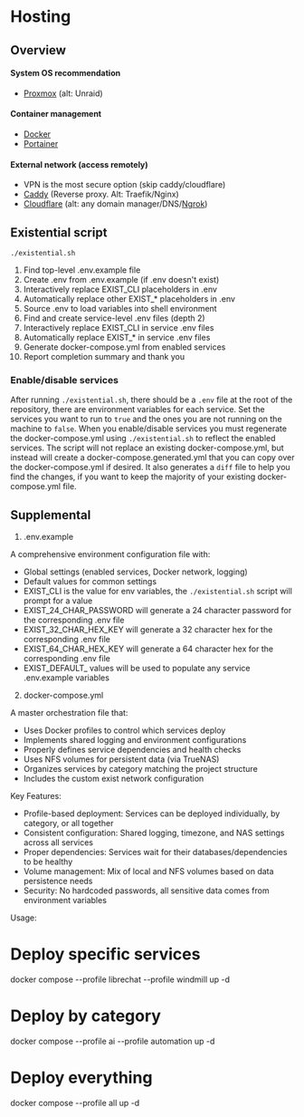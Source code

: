 # Hosting

## Overview
#### System OS recommendation
- [Proxmox](./proxmox/README.md) (alt: Unraid)

#### Container management
- [Docker](./docker/README.md)
- [Portainer](./portainer/README.md)

#### External network (access remotely)
- VPN is the most secure option (skip caddy/cloudflare)
- [Caddy](./caddy/README.md) (Reverse proxy. Alt: Traefik/Nginx)
- [Cloudflare](./cloudflare/README.md) (alt: any domain manager/DNS/[Ngrok](../graveyard/ngrok/README.md))

## Existential script
`./existential.sh`
1. Find top-level .env.example file
2. Create .env from .env.example (if .env doesn't exist)
3. Interactively replace EXIST_CLI placeholders in .env
4. Automatically replace other EXIST_* placeholders in .env
5. Source .env to load variables into shell environment
6. Find and create service-level .env files (depth 2)
7. Interactively replace EXIST_CLI in service .env files
8. Automatically replace EXIST_* in service .env files
9. Generate docker-compose.yml from enabled services
10. Report completion summary and thank you

### Enable/disable services
After running `./existential.sh`, there should be a `.env` file at the root of the repository, there are environment variables for each service. Set the services you want to run to `true` and the ones you are not running on the machine to `false`. When you enable/disable services you must regenerate the docker-compose.yml using `./existential.sh` to reflect the enabled services. The script will not replace an existing docker-compose.yml, but instead will create a docker-compose.generated.yml that you can copy over the docker-compose.yml if desired. It also generates a `diff` file to help you find the changes, if you want to keep the majority of your existing docker-compose.yml file.

## Supplemental
  1. .env.example

  A comprehensive environment configuration file with:
  - Global settings (enabled services, Docker network, logging)
  - Default values for common settings
  - EXIST_CLI is the value for env variables, the `./existential.sh` script will prompt for a value
  - EXIST_24_CHAR_PASSWORD will generate a 24 character password for the corresponding .env file
  - EXIST_32_CHAR_HEX_KEY will generate a 32 character hex for the corresponding .env file
  - EXIST_64_CHAR_HEX_KEY will generate a 64 character hex for the corresponding .env file
  - EXIST_DEFAULT_ values will be used to populate any service .env.example variables

  2. docker-compose.yml

  A master orchestration file that:
  - Uses Docker profiles to control which services deploy
  - Implements shared logging and environment configurations
  - Properly defines service dependencies and health checks
  - Uses NFS volumes for persistent data (via TrueNAS)
  - Organizes services by category matching the project structure
  - Includes the custom exist network configuration

  Key Features:

  - Profile-based deployment: Services can be deployed individually, by category, or all
  together
  - Consistent configuration: Shared logging, timezone, and NAS settings across all services
  - Proper dependencies: Services wait for their databases/dependencies to be healthy
  - Volume management: Mix of local and NFS volumes based on data persistence needs
  - Security: No hardcoded passwords, all sensitive data comes from environment variables

  Usage:

  # Deploy specific services
  docker compose --profile librechat --profile windmill up -d

  # Deploy by category
  docker compose --profile ai --profile automation up -d

  # Deploy everything
  docker compose --profile all up -d
